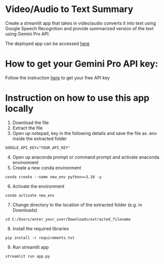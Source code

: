 # Video/Audio to Text Summary
Create a streamlit app that takes in video/audio converts it into text using Google Speech Recognition and provide summarized version of the text using Gemini Pro API.

The deployed app can be accessed [here](https://video-audio-to-text-summary.streamlit.app/)

# How to get your Gemini Pro API key:
Follow the instruction [here](https://ai.google.dev/pricing) to get your free API key

# Instruction on how to use this app locally
1. Download the file
2. Extract the file
3. Open up notepad, key in the following details and save the file as .env inside the extracted folder
```
GOOGLE_API_KEY="YOUR_API_KEY"
```
4. Open up anaconda prompt or command prompt and activate anaconda environment
5. Create a new conda environment
```
conda create --name new_env python==3.10 -y
```
6. Activate the environment
```
conda activate new_env
```
7. Change directory to the location of the extracted folder (e.g. in Downloads)
```
cd C:/Users/enter_your_user/Downloads/extracted_filename
```
8. Install the required libraries
```
pip install -r requirements.txt
```
9. Run streamlit app
```
streamlit run app.py
```

